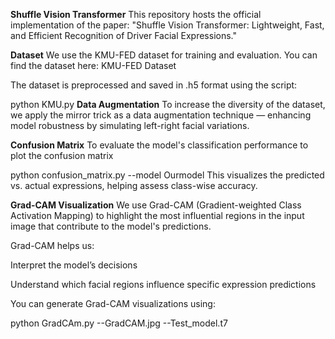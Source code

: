 **Shuffle Vision Transformer**
This repository hosts the official implementation of the paper:
"Shuffle Vision Transformer: Lightweight, Fast, and Efficient Recognition of Driver Facial Expressions."

**Dataset**
We use the KMU-FED dataset for training and evaluation.
You can find the dataset here: KMU-FED Dataset

The dataset is preprocessed and saved in .h5 format using the script:

python KMU.py
**Data Augmentation**
To increase the diversity of the dataset, we apply the mirror trick as a data augmentation technique — enhancing model robustness by simulating left-right facial variations.

**Confusion Matrix**
To evaluate the model's classification performance to plot the confusion matrix


python confusion_matrix.py --model Ourmodel
This visualizes the predicted vs. actual expressions, helping assess class-wise accuracy.

**Grad-CAM Visualization**
We use Grad-CAM (Gradient-weighted Class Activation Mapping) to highlight the most influential regions in the input image that contribute to the model's predictions.

Grad-CAM helps us:

Interpret the model’s decisions

Understand which facial regions influence specific expression predictions

You can generate Grad-CAM visualizations using:

python GradCAm.py --GradCAM.jpg --Test_model.t7
